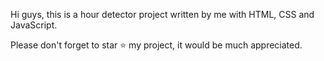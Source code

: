 Hi guys, this is a hour detector project written by me with HTML, CSS and JavaScript.

Please don't forget to star ⭐️ my project, it would be much appreciated.
